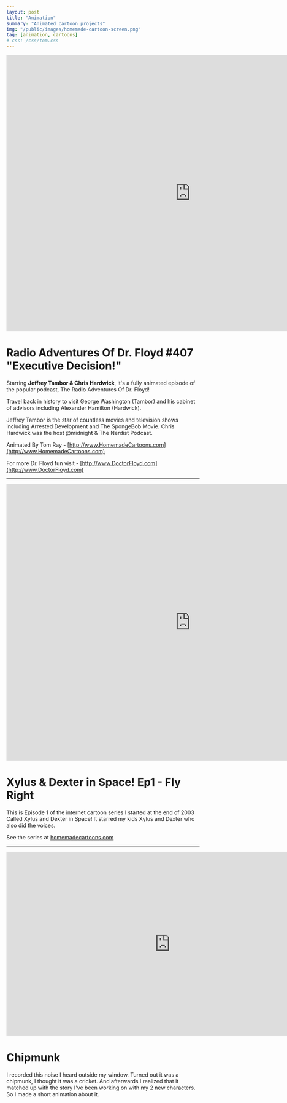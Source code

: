 ```yaml
---
layout: post
title: "Animation"
summary: "Animated cartoon projects"
img: "/public/images/homemade-cartoon-screen.png"
tag: [animation, cartoons]
# css: /css/tom.css
---
```


<div class="embed-responsive embed-responsive-16by9">
  <iframe class="embed-responsive-item" width="960" height="720" src="https://www.youtube.com/embed/bcG0WBJ2oD8?rel=0&amp;showinfo=0" frameborder="0" allowfullscreen></iframe>
</div>

Radio Adventures Of Dr. Floyd #407 "Executive Decision!"
========================================================

Starring **Jeffrey Tambor & Chris Hardwick**, it's a fully animated episode of the popular podcast, The Radio Adventures Of Dr. Floyd!

Travel back in history to visit George Washington (Tambor) and his cabinet of advisors including Alexander Hamilton (Hardwick).

Jeffrey Tambor is the star of countless movies and television shows including Arrested Development and The SpongeBob Movie. Chris Hardwick was the host @midnight & The Nerdist Podcast.

Animated By Tom Ray - [http://www.HomemadeCartoons.com](http://www.HomemadeCartoons.com)

For more Dr. Floyd fun visit - [http://www.DoctorFloyd.com](http://www.DoctorFloyd.com)

---

<div class="embed-responsive embed-responsive-16by9">
  <iframe class="embed-responsive-item" width="960" height="720" src="https://www.youtube.com/embed/Feb6eRUNRfU?rel=0&amp;showinfo=0" frameborder="0" allowfullscreen></iframe>
</div>

Xylus & Dexter in Space! Ep1 - Fly Right
========================================

This is Episode 1 of the internet cartoon series I started at the end of 2003 Called Xylus and Dexter in Space! It starred my kids Xylus and Dexter who also did the voices.

See the series at [homemadecartoons.com](http://homemadecartoons.com)

---

<div class="embed-responsive embed-responsive-16by9">
  <iframe class="embed-responsive-item" width="853" height="480" src="https://www.youtube.com/embed/-nAskBDpDm4?rel=0&amp;showinfo=0" frameborder="0" allowfullscreen></iframe>
</div>

Chipmunk
========

I recorded this noise I heard outside my window. Turned out it was a chipmunk, I thought it was a cricket. And afterwards I realized that it matched up with the story I've been working on with my 2 new characters. So I made a short animation about it.
